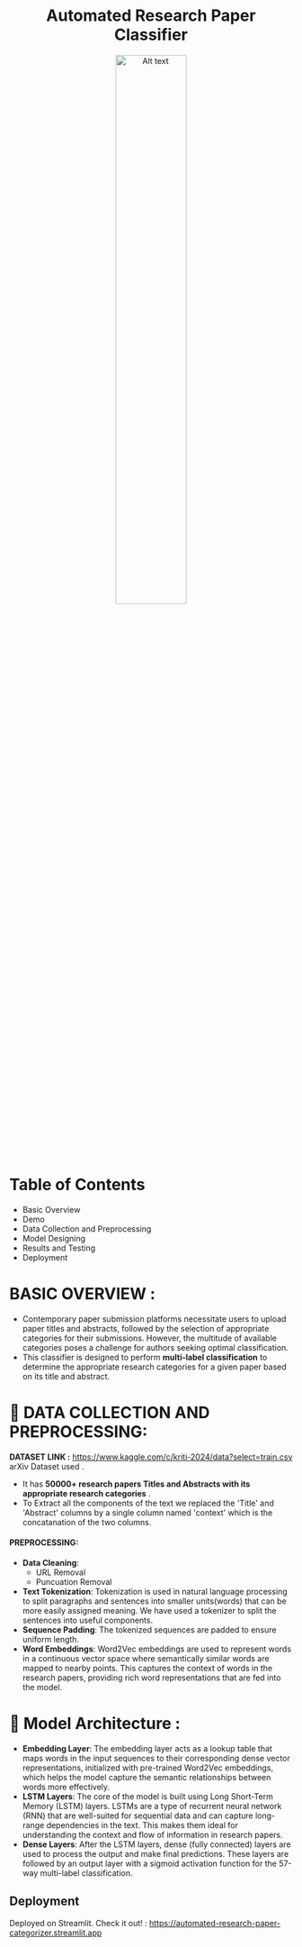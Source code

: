 <h1 align="center">Automated Research Paper Classifier</h1>

<p align="center">
  <img src="https://images.aicrowd.com/images/challenges/image_file/839/blitz_9__7.1__linkpreview_copy_5.jpg" alt="Alt text" style="width:50%; height:auto;">
</p>

# Table of Contents
- Basic Overview
- Demo
- Data Collection and Preprocessing
- Model Designing
- Results and Testing
- Deployment

# BASIC OVERVIEW :
* Contemporary paper submission platforms necessitate users to upload paper titles and abstracts, followed by the selection of appropriate categories for their submissions. However, the multitude of available categories poses a challenge for authors seeking optimal classification.
* This classifier is designed to perform **multi-label classification** to determine the appropriate research categories for a given paper based on its title and abstract.<br>

 # :floppy_disk:  DATA COLLECTION AND PREPROCESSING:
**DATASET LINK :** <https://www.kaggle.com/c/kriti-2024/data?select=train.csv> arXiv Dataset used .<br> 
* It has **50000+ research papers Titles and Abstracts with its appropriate research categories** .<br>
* To Extract all the components of the text we replaced the 'Title' and 'Abstract' columns by a single column named 'context' which is the concatanation of the two columns.
#### PREPROCESSING:
* **Data Cleaning**:
  - URL Removal
  - Puncuation Removal
* **Text Tokenization**: Tokenization is used in natural language processing to split paragraphs and sentences into smaller units(words) that can be more easily assigned meaning. We have used a tokenizer to split the sentences into useful components. 
* **Sequence Padding**: The tokenized sequences are padded to ensure uniform length.
* **Word Embeddings**: Word2Vec embeddings are used to represent words in a continuous vector space where semantically similar words are mapped to nearby points. This captures the context of words in the research papers, providing rich word representations that are fed into the model.
  

# :pushpin:  Model Architecture :

* **Embedding Layer**: The embedding layer acts as a lookup table that maps words in the input sequences to their corresponding dense vector representations, initialized with pre-trained Word2Vec embeddings, which helps the model capture the semantic relationships between words more effectively.
* **LSTM Layers**: The core of the model is built using Long Short-Term Memory (LSTM) layers. LSTMs are a type of recurrent neural network (RNN) that are well-suited for sequential data and can capture long-range dependencies in the text. This makes them ideal for understanding the context and flow of information in research papers.
* **Dense Layers**: After the LSTM layers, dense (fully connected) layers are used to process the output and make final predictions. These layers are followed by an output layer with a sigmoid activation function for the 57-way multi-label classification.



## Deployment

Deployed on Streamlit. Check it out! : https://automated-research-paper-categorizer.streamlit.app
